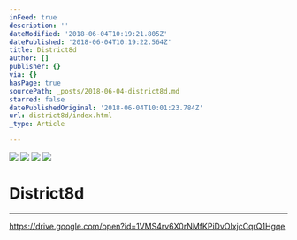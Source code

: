 ```yaml
---
inFeed: true
description: ''
dateModified: '2018-06-04T10:19:21.805Z'
datePublished: '2018-06-04T10:19:22.564Z'
title: District8d
author: []
publisher: {}
via: {}
hasPage: true
sourcePath: _posts/2018-06-04-district8d.md
starred: false
datePublishedOriginal: '2018-06-04T10:01:23.784Z'
url: district8d/index.html
_type: Article

---
```

![](https://imgflo.herokuapp.com/graph/2b2431f8e7ba7b0/18f4e0dfc942fe21f72ca99e0c337f2b/croprotate.png?cropheight=3385&cropwidth=2148&degrees=0&input=https%3A%2F%2Fthe-grid-user-content.s3-us-west-2.amazonaws.com%2Fc917fa6e-5314-4c7e-ad04-98e58ea73772.png&x=162&y=69)
![](https://imgflo.herokuapp.com/graph/2b2431f8e7ba7b0/af6900dc4c318e4e6f896a8cf6e06209/croprotate.png?cropheight=3508&cropwidth=2159&degrees=0&input=https%3A%2F%2Fthe-grid-user-content.s3-us-west-2.amazonaws.com%2Fd0d74fcd-4394-4885-b15b-ba49ed9132a9.png&x=162&y=0)
![](https://the-grid-user-content.s3-us-west-2.amazonaws.com/bf4f7415-993e-4b7a-a85d-2a65a173a0f2.png)
![](https://the-grid-user-content.s3-us-west-2.amazonaws.com/8a49d522-dbbb-4e70-9773-41887ee663d6.png)

# District8d

---

https://drive.google.com/open?id=1VMS4rv6X0rNMfKPiDvOIxjcCqrQ1Hgqe
